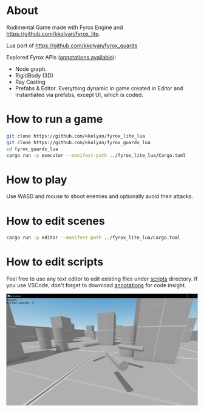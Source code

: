 # About
Rudimental Game made with Fyrox Engine and https://github.com/kkolyan/fyrox_lite.

Lua port of https://github.com/kkolyan/fyrox_guards

Explored Fyrox APIs ([annotations available](https://github.com/kkolyan/fyrox_lite_lua/blob/main/fyrox-lite.lua)):
* Node graph.
* RigidBody (3D)
* Ray Casting
* Prefabs & Editor. Everything dynamic in game created in Editor and instantiated via prefabs, except UI, which is coded.

# How to run a game
```sh
git clone https://github.com/kkolyan/fyrox_lite_lua
git clone https://github.com/kkolyan/fyrox_guards_lua
cd fyrox_guards_lua
cargo run -p executor --manifest-path ../fyrox_lite_lua/Cargo.toml
```

# How to play
Use WASD and mouse to shoot enemies and optionally avoid their attacks.

# How to edit scenes
```sh
cargo run -p editor --manifest-path ../fyrox_lite_lua/Cargo.toml
```

# How to edit scripts
Feel free to use any text editor to edit existing files under [scripts](scripts) directory. If you use VSCode, don't forget to download [annotations](https://github.com/kkolyan/fyrox_lite_lua/blob/main/fyrox-lite.lua) for code insight.

![gameplay.png](gameplay.png)